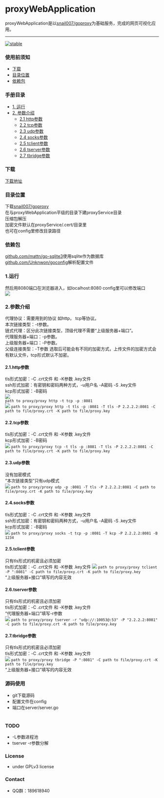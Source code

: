 # proxyWebApplication
proxyWebApplication是以[snail007/goproxy](https://github.com/snail007/goproxy/)为基础服务，完成的网页可视化应用。

---
[![stable](https://img.shields.io/badge/stable-stable-green.svg)](https://github.com/snail007/goproxy/)

### 使用前须知
 - [下载](#下载)
 - [目录位置](#目录位置)
 - [依赖包](#依赖包)
 
### 手册目录
- [1. 运行](#1运行)
- [2. 参数介绍](#2参数介绍)
     - [2.1 http参数](#21http参数)
     - [2.2 tcp参数](#22tcp参数)
     - [2.3 udp参数](#23udp参数)
     - [2.4 socks参数](#24socks参数)
     - [2.5 tclient参数](#25tclient参数)
     - [2.6 tserver参数](#26tserver参数)
     - [2.7 tbridge参数](#27tbridge参数)
 
### 下载
[下载地址](https://github.com/yincongcyincong/proxyWebApplication/releases) 
  

### 目录位置
下载[snail007/goproxy](https://github.com/snail007/goproxy/releases)  
在与proxyWebApplication平级的目录下建proxyService目录  
压缩包解压  
加密文件默认在proxyService/.cert/目录里  
也可在config里修改目录路径  

### 依赖包
[github.com/mattn/go-sqlite3](https://github.com/mattn/go-sqlite3)使用sqlite作为数据库  
[github.com/Unknwon/goconfig](https://github.com/Unknwon/goconfig)解析配置文件  

### 1.运行
然后用8080端口在浏览器进入，如localhost:8080
config里可以修改端口  
<img src="https://github.com/yincongcyincong/proxyWebApplication/raw/master/docs-images/preview.png?raw=true" /> 
  
### 2.参数介绍
代理协议：需要用到的协议 如http， tcp等协议。  
本次链接类型：-t参数。  
链式代理：区分此次链接类型，顶级代理不需要“上级服务器+端口”。  
代理服务器+端口：-p参数。  
上级服务器+端口：-P参数。  
父级连接类型：-T参数 选取后可能会有不同的加密方式，上传文件的加密方式会有默认文件，tcp形式默认不加密。 

#### **2.1.http参数** 
tls形式加密：-C .crt文件 和 -K参数 .key文件  
ssh形式加密：有密钥和密码两种方式，-u用户名 -A密码 -S .key文件  
kcp形式加密：-B密码  
<img src="https://github.com/yincongcyincong/proxyWebApplication/raw/master/docs-images/http1.png?raw=true" />  
`path to proxy/proxy http -t tcp -p :8081`  
<img src="https://github.com/yincongcyincong/proxyWebApplication/raw/master/docs-images/http2.png?raw=true" /> 
`path to proxy/proxy http -t tls -p :8081 -T tls -P 2.2.2.2:8081 -C path to file/proxy.crt -K path to file/proxy.key`  

#### **2.2.tcp参数** 
tls形式加密：-C .crt文件 和 -K参数 .key文件  
kcp形式加密：-B密码  
<img src="https://github.com/yincongcyincong/proxyWebApplication/raw/master/docs-images/tcp1.png?raw=true" /> 
`path to proxy/proxy tcp -t tls -p :8081 -T tls -P 2.2.2.2:8081 -C path to file/proxy.crt -K path to file/proxy.key`  

#### **2.3.udp参数** 
没有加密模式  
“本次链接类型”只有udp模式  
<img src="https://github.com/yincongcyincong/proxyWebApplication/raw/master/docs-images/tcp1.png?raw=true" /> 
`path to proxy/proxy udp -p :8081 -T tls -P 2.2.2.2:8081 -C path to file/proxy.crt -K path to file/proxy.key`

#### **2.4.socks参数** 
tls形式加密：-C .crt文件 和 -K参数 .key文件  
ssh形式加密：有密钥和密码两种方式，-u用户名 -A密码 -S .key文件  
kcp形式加密：-B密码  
<img src="https://github.com/yincongcyincong/proxyWebApplication/raw/master/docs-images/socks.png?raw=true" /> 
`path to proxy/proxy socks -t tcp -p :8081 -T kcp -P 2.2.2.2:8081 -B 1234 `

#### **2.5.tclient参数** 
只有tls形式的机密且必须加密  
tls形式加密：-C .crt文件 和 -K参数 .key文件 
<img src="https://github.com/yincongcyincong/proxyWebApplication/raw/master/docs-images/tclient.png?raw=true" /> 
`path to proxy/proxy tclient -P ":8081" -C path to file/proxy.crt -K path to file/proxy.key `  
“上级服务器+接口”填写的内容无效

#### **2.6.tserver参数** 
只有tls形式的机密且必须加密  
tls形式加密：-C .crt文件 和 -K参数 .key文件  
“代理服务器+端口”填写-r参数  
<img src="https://github.com/yincongcyincong/proxyWebApplication/raw/master/docs-images/tserver.png?raw=true" /> 
`path to proxy/proxy tserver -r "udp://:10053@:53" -P "2.2.2.2:8081" -C path to file/proxy.crt -K path to file/proxy.key`

#### **2.7.tbridge参数** 
只有tls形式的机密且必须加密  
tls形式加密：-C .crt文件 和 -K参数 .key文件  
<img src="https://github.com/yincongcyincong/proxyWebApplication/raw/master/docs-images/tbridge.png?raw=true" /> 
`path to proxy/proxy tbridge -P ":8081" -C path to file/proxy.crt -K path to file/proxy.key `  
“上级服务器+接口”填写的内容无效  

### 源码使用  
- git下载源码  
- 配置文件在config  
- 端口在server/server.go  
   
### TODO
- -L参数进程池  
- tserver -r参数分解  

### License
- under GPLv3 license  

### Contact
- QQ群：189618940
